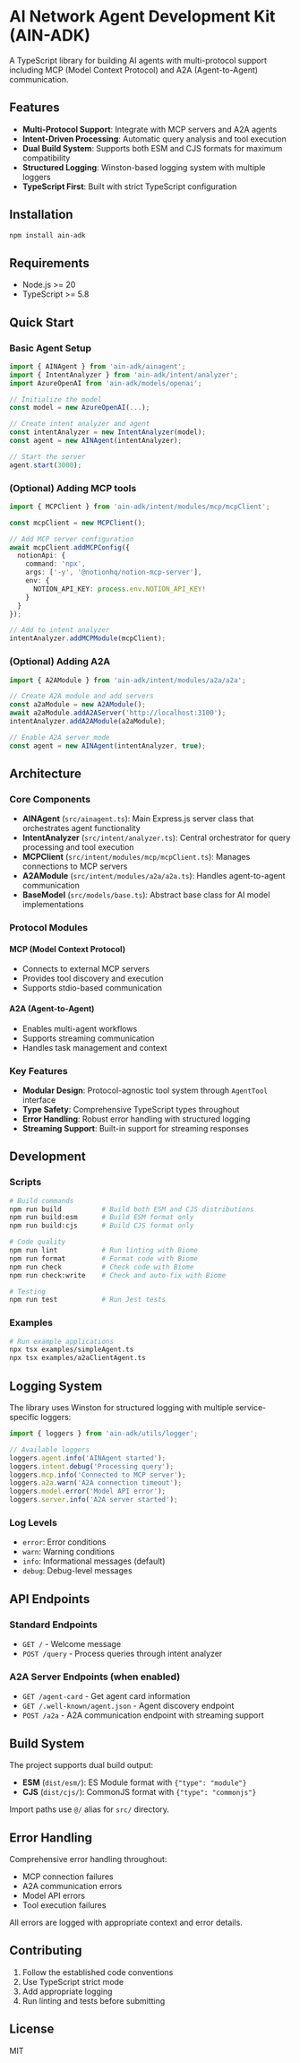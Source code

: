 # AI Network Agent Development Kit (AIN-ADK)

A TypeScript library for building AI agents with multi-protocol support including MCP (Model Context Protocol) and A2A (Agent-to-Agent) communication.

## Features

- **Multi-Protocol Support**: Integrate with MCP servers and A2A agents
- **Intent-Driven Processing**: Automatic query analysis and tool execution  
- **Dual Build System**: Supports both ESM and CJS formats for maximum compatibility
- **Structured Logging**: Winston-based logging system with multiple loggers
- **TypeScript First**: Built with strict TypeScript configuration

## Installation

```bash
npm install ain-adk
```

## Requirements

- Node.js >= 20
- TypeScript >= 5.8

## Quick Start

### Basic Agent Setup

```typescript
import { AINAgent } from 'ain-adk/ainagent';
import { IntentAnalyzer } from 'ain-adk/intent/analyzer';
import AzureOpenAI from 'ain-adk/models/openai';

// Initialize the model
const model = new AzureOpenAI(...);

// Create intent analyzer and agent
const intentAnalyzer = new IntentAnalyzer(model);
const agent = new AINAgent(intentAnalyzer);

// Start the server
agent.start(3000);
```

### (Optional) Adding MCP tools

```typescript
import { MCPClient } from 'ain-adk/intent/modules/mcp/mcpClient';

const mcpClient = new MCPClient();

// Add MCP server configuration
await mcpClient.addMCPConfig({
  notionApi: {
    command: 'npx',
    args: ['-y', '@notionhq/notion-mcp-server'],
    env: {
      NOTION_API_KEY: process.env.NOTION_API_KEY!
    }
  }
});

// Add to intent analyzer
intentAnalyzer.addMCPModule(mcpClient);
```

### (Optional) Adding A2A 

```typescript
import { A2AModule } from 'ain-adk/intent/modules/a2a/a2a';

// Create A2A module and add servers
const a2aModule = new A2AModule();
await a2aModule.addA2AServer('http://localhost:3100');
intentAnalyzer.addA2AModule(a2aModule);

// Enable A2A server mode
const agent = new AINAgent(intentAnalyzer, true);
```

## Architecture

### Core Components

- **AINAgent** (`src/ainagent.ts`): Main Express.js server class that orchestrates agent functionality
- **IntentAnalyzer** (`src/intent/analyzer.ts`): Central orchestrator for query processing and tool execution
- **MCPClient** (`src/intent/modules/mcp/mcpClient.ts`): Manages connections to MCP servers
- **A2AModule** (`src/intent/modules/a2a/a2a.ts`): Handles agent-to-agent communication
- **BaseModel** (`src/models/base.ts`): Abstract base class for AI model implementations

### Protocol Modules

#### MCP (Model Context Protocol)
- Connects to external MCP servers
- Provides tool discovery and execution
- Supports stdio-based communication

#### A2A (Agent-to-Agent)  
- Enables multi-agent workflows
- Supports streaming communication
- Handles task management and context

### Key Features

- **Modular Design**: Protocol-agnostic tool system through `AgentTool` interface
- **Type Safety**: Comprehensive TypeScript types throughout
- **Error Handling**: Robust error handling with structured logging
- **Streaming Support**: Built-in support for streaming responses

## Development

### Scripts

```bash
# Build commands
npm run build          # Build both ESM and CJS distributions
npm run build:esm      # Build ESM format only  
npm run build:cjs      # Build CJS format only

# Code quality
npm run lint           # Run linting with Biome
npm run format         # Format code with Biome
npm run check          # Check code with Biome
npm run check:write    # Check and auto-fix with Biome

# Testing
npm run test           # Run Jest tests
```

### Examples

```bash
# Run example applications
npx tsx examples/simpleAgent.ts
npx tsx examples/a2aClientAgent.ts
```

## Logging System

The library uses Winston for structured logging with multiple service-specific loggers:

```typescript
import { loggers } from 'ain-adk/utils/logger';

// Available loggers
loggers.agent.info('AINAgent started');
loggers.intent.debug('Processing query');
loggers.mcp.info('Connected to MCP server');
loggers.a2a.warn('A2A connection timeout');
loggers.model.error('Model API error');
loggers.server.info('A2A server started');
```

### Log Levels
- `error`: Error conditions
- `warn`: Warning conditions  
- `info`: Informational messages (default)
- `debug`: Debug-level messages

## API Endpoints

### Standard Endpoints
- `GET /` - Welcome message
- `POST /query` - Process queries through intent analyzer

### A2A Server Endpoints (when enabled)
- `GET /agent-card` - Get agent card information
- `GET /.well-known/agent.json` - Agent discovery endpoint  
- `POST /a2a` - A2A communication endpoint with streaming support

## Build System

The project supports dual build output:

- **ESM** (`dist/esm/`): ES Module format with `{"type": "module"}`
- **CJS** (`dist/cjs/`): CommonJS format with `{"type": "commonjs"}`

Import paths use `@/` alias for `src/` directory.

## Error Handling

Comprehensive error handling throughout:
- MCP connection failures
- A2A communication errors  
- Model API errors
- Tool execution failures

All errors are logged with appropriate context and error details.

## Contributing

1. Follow the established code conventions
2. Use TypeScript strict mode
3. Add appropriate logging
4. Run linting and tests before submitting

## License

MIT